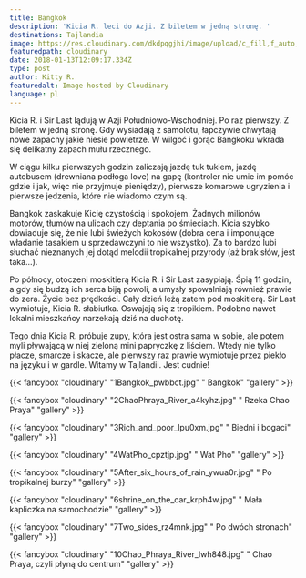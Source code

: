 ```yaml
---
title: Bangkok
description: 'Kicia R. leci do Azji. Z biletem w jedną stronę. '
destinations: Tajlandia
image: https://res.cloudinary.com/dkdpqgjhi/image/upload/c_fill,f_auto,q_auto,w_300/title_wblgud.jpg
featuredpath: cloudinary
date: 2018-01-13T12:09:17.334Z
type: post
author: Kitty R.
featuredalt: Image hosted by Cloudinary
language: pl
---
```

Kicia R. i Sir Last lądują w Azji Południowo-Wschodniej. Po raz pierwszy. Z biletem w jedną stronę. Gdy wysiadają z samolotu, łapczywie chwytają nowe zapachy jakie niesie powietrze. W wilgoć i gorąc Bangkoku wkrada się delikatny zapach mułu rzecznego. 

W ciągu kilku pierwszych godzin zaliczają jazdę tuk tukiem, jazdę autobusem (drewniana podłoga love) na gapę (kontroler nie umie im pomóc gdzie i jak, więc nie przyjmuje pieniędzy), pierwsze komarowe ugryzienia i pierwsze jedzenia, które nie wiadomo czym są. 

Bangkok zaskakuje Kicię czystością i spokojem. Żadnych milionów motorów, tłumów na ulicach czy deptania po śmieciach. Kicia szybko dowiaduje się, że nie lubi świeżych kokosów (dobra cena i imponujące władanie tasakiem u sprzedawczyni to nie wszystko). Za to bardzo lubi słuchać nieznanych jej dotąd melodii tropikalnej przyrody (aż brak słów, jest taka...).

Po północy, otoczeni moskitierą Kicia R. i Sir Last zasypiają. Śpią 11 godzin, a gdy się budzą ich serca biją powoli, a umysły spowalniają również prawie do zera. Życie bez prędkości. Cały dzień leżą zatem pod moskitierą. Sir Last wymiotuje, Kicia R. słabiutka. Oswajają się z tropikiem. Podobno nawet lokalni mieszkańcy narzekają dziś na duchotę.  

Tego dnia Kicia R. próbuje zupy, która jest ostra sama w sobie, ale potem myli pływającą w niej zieloną mini papryczkę z liściem. Wtedy nie tylko płacze, smarcze i skacze, ale pierwszy raz prawie wymiotuje przez piekło na języku i w gardle. Witamy w Tajlandii. Jest cudnie!

{{< fancybox "cloudinary" "1Bangkok_pwbbct.jpg" "     Bangkok" "gallery" >}}

{{< fancybox "cloudinary" "2ChaoPhraya_River_a4kyhz.jpg" "     Rzeka  Chao Praya" "gallery" >}}

{{< fancybox "cloudinary" "3Rich_and_poor_lpu0xm.jpg" "     Biedni i bogaci" "gallery" >}}

{{< fancybox "cloudinary" "4WatPho_cpztjp.jpg" "     Wat Pho" "gallery" >}}

{{< fancybox "cloudinary" "5After_six_hours_of_rain_ywua0r.jpg" "     Po tropikalnej burzy" "gallery" >}}

{{< fancybox "cloudinary" "6shrine_on_the_car_krph4w.jpg" "     Mała kapliczka na samochodzie" "gallery" >}}

{{< fancybox "cloudinary" "7Two_sides_rz4mnk.jpg" "     Po dwóch stronach" "gallery" >}}

{{< fancybox "cloudinary" "10Chao_Phraya_River_lwh848.jpg" "     Chao Praya, czyli płyną do centrum" "gallery" >}}
